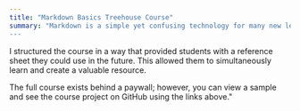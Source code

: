 ```yaml
---
title: "Markdown Basics Treehouse Course"
summary: "Markdown is a simple yet confusing technology for many new learners. To assist Treehouse students when writing forum posts, GitHub READMEs, and other Markdown documents, I wrote, recorded and edited this Markdown Basics course.
---
```


I structured the course in a way that provided students with a reference sheet they could use in the future. This allowed them to simultaneously learn and create a valuable resource.

The full course exists behind a paywall; however, you can view a sample and see the course project on GitHub using the links above."
